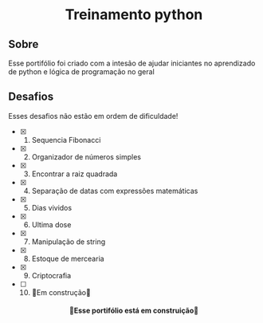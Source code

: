 <h1 align='center'>Treinamento python</h1>

## Sobre
<p>Esse portifólio foi criado com a intesão de ajudar iniciantes no aprendizado de python e lógica de programação no geral</p>

## Desafios
<p>Esses desafios não estão em ordem de dificuldade!</p>

- [x] 1. Sequencia Fibonacci
- [x] 2. Organizador de números simples
- [x] 3. Encontrar a raiz quadrada
- [x] 4. Separação de datas com expressões matemáticas
- [x] 5. Dias vividos
- [x] 6. Ultima dose
- [x] 7. Manipulação de string
- [x] 8. Estoque de mercearia
- [x] 9. Criptocrafia
- [ ] 10. 🚧Em construção🚧

<h4 align='center'>
🚧Esse portifólio está em construição🚧
</h4>